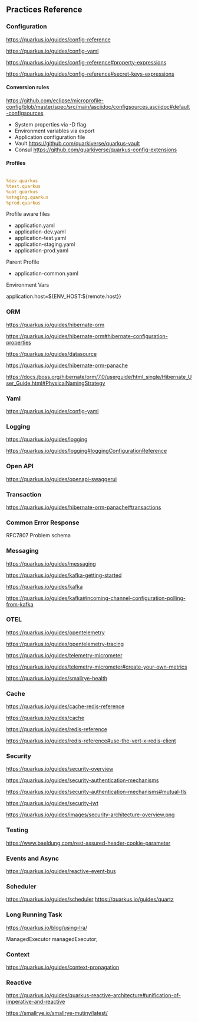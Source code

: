 ## Practices Reference

### Configuration

https://quarkus.io/guides/config-reference

https://quarkus.io/guides/config-yaml

https://quarkus.io/guides/config-reference#property-expressions

https://quarkus.io/guides/config-reference#secret-keys-expressions

#### Conversion rules

https://github.com/eclipse/microprofile-config/blob/master/spec/src/main/asciidoc/configsources.asciidoc#default-configsources

- System properties via -D flag
- Environment variables via export
- Application configuration file
- Vault https://github.com/quarkiverse/quarkus-vault
- Consul https://github.com/quarkiverse/quarkus-config-extensions

#### Profiles

```yaml

%dev.quarkus
%test.quarkus
%uat.quarkus
%staging.quarkus
%prod.quarkus

```

Profile aware files

- application.yaml
- application-dev.yaml
- application-test.yaml
- application-staging.yaml
- application-prod.yaml

Parent Profile

- application-common.yaml

Environment Vars

application.host=${ENV_HOST:${remote.host}}


### ORM

https://quarkus.io/guides/hibernate-orm

https://quarkus.io/guides/hibernate-orm#hibernate-configuration-properties

https://quarkus.io/guides/datasource

https://quarkus.io/guides/hibernate-orm-panache

https://docs.jboss.org/hibernate/orm/7.0/userguide/html_single/Hibernate_User_Guide.html#PhysicalNamingStrategy

### Yaml

https://quarkus.io/guides/config-yaml

### Logging

https://quarkus.io/guides/logging

https://quarkus.io/guides/logging#loggingConfigurationReference


### Open API

https://quarkus.io/guides/openapi-swaggerui

### Transaction

https://quarkus.io/guides/hibernate-orm-panache#transactions

### Common Error Response

RFC7807 Problem schema

### Messaging

https://quarkus.io/guides/messaging

https://quarkus.io/guides/kafka-getting-started

https://quarkus.io/guides/kafka

https://quarkus.io/guides/kafka#incoming-channel-configuration-polling-from-kafka


### OTEL

https://quarkus.io/guides/opentelemetry

https://quarkus.io/guides/opentelemetry-tracing

https://quarkus.io/guides/telemetry-micrometer

https://quarkus.io/guides/telemetry-micrometer#create-your-own-metrics

https://quarkus.io/guides/smallrye-health

### Cache

https://quarkus.io/guides/cache-redis-reference

https://quarkus.io/guides/cache

https://quarkus.io/guides/redis-reference

https://quarkus.io/guides/redis-reference#use-the-vert-x-redis-client

### Security

https://quarkus.io/guides/security-overview

https://quarkus.io/guides/security-authentication-mechanisms

https://quarkus.io/guides/security-authentication-mechanisms#mutual-tls

https://quarkus.io/guides/security-jwt

https://quarkus.io/guides/images/security-architecture-overview.png

### Testing

https://www.baeldung.com/rest-assured-header-cookie-parameter

### Events and Async

https://quarkus.io/guides/reactive-event-bus

### Scheduler

https://quarkus.io/guides/scheduler
https://quarkus.io/guides/quartz

### Long Running Task

https://quarkus.io/blog/using-lra/

ManagedExecutor managedExecutor;


### Context

https://quarkus.io/guides/context-propagation

### Reactive

https://quarkus.io/guides/quarkus-reactive-architecture#unification-of-imperative-and-reactive

https://smallrye.io/smallrye-mutiny/latest/




